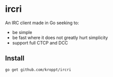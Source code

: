 # ircri

An IRC client made in Go seeking to:
- be simple
- be fast where it does not greatly hurt simplicity
- support full CTCP and DCC

## Install

```
go get github.com/kroppt/ircri
```

